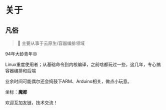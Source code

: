 # 关于

## 凡俗

> 🚀 主要从事于云原生/容器编排领域


94年大龄青年😣

Linux重度使用者；从基础命令到内核编译，之前啥都玩过一些，这几年，专心搞容器编排和后端

业余时间可能偶尔还会捣鼓下ARM、Arduino相关，做点小玩意。

坐标：**魔都**



欢迎互加友链，技术交流！